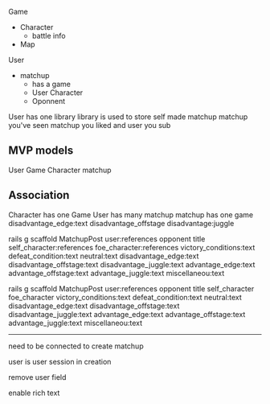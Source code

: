 Game
- Character
    - battle info
- Map

User
- matchup
    - has a game
    - User Character
    - Oponnent
    
User has one library
library is used to store self made matchup matchup you've seen matchup you liked and user you sub

MVP
models
---
User
Game
Character
matchup

Association
---
Character has one Game
User has many matchup
matchup has one game
disadvantage_edge:text disadvantage_offstage disadvantage:juggle

rails g scaffold MatchupPost user:references opponent title self_character:references foe_character:references victory_conditions:text defeat_condition:text neutral:text disadvantage_edge:text disadvantage_offstage:text disadvantage_juggle:text advantage_edge:text advantage_offstage:text advantage_juggle:text miscellaneou:text

rails g scaffold MatchupPost user:references opponent title self_character foe_character victory_conditions:text defeat_condition:text neutral:text disadvantage_edge:text disadvantage_offstage:text disadvantage_juggle:text advantage_edge:text advantage_offstage:text advantage_juggle:text miscellaneou:text

---

need to be connected to create matchup

user is user session in creation

remove user field

enable rich text

